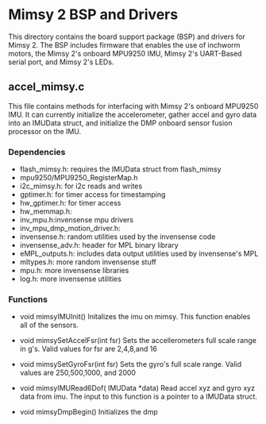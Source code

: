 # Mimsy 2 BSP and Drivers
This directory contains the board support package (BSP) and drivers for Mimsy 2. The BSP includes firmware that enables the use of inchworm motors, the Mimsy 2's onboard MPU9250 IMU, Mimsy 2's UART-Based serial port, and Mimsy 2's LEDs. 

## accel_mimsy.c
This file contains methods for interfacing with Mimsy 2's onboard MPU9250 IMU. It can currently initialize the accelerometer, gather accel and gyro data into an IMUData struct, and initialize the DMP onboard sensor fusion processor on the IMU. 

### Dependencies
* flash_mimsy.h: requires the IMUData struct from flash_mimsy
* mpu9250/MPU9250_RegisterMap.h
* i2c_mimsy.h: for i2c reads and writes
* gptimer.h: for timer access for timestamping
* hw_gptimer.h: for timer access
* hw_memmap.h: 
* inv_mpu.h:invensense mpu drivers
* inv_mpu_dmp_motion_driver.h:
* invensense.h: random utilities used by the invensense code
* invensense_adv.h: header for MPL binary library
* eMPL_outputs.h: includes data output utilities used by invensense's MPL
* mltypes.h: more random invensense stuff
* mpu.h: more invensense libraries
* log.h: more invensense utilities

### Functions 
* void mimsyIMUInit()
Initalizes the imu on mimsy. This function enables all of the sensors.

* void mimsySetAccelFsr(int fsr)
Sets the accellerometers full scale range in g's. Valid values for fsr are 2,4,8,and 16

* void mimsySetGyroFsr(int fsr)
Sets the gyro's full scale range. Valid values are 250,500,1000, and 2000

* void mimsyIMURead6Dof( IMUData *data)
Read accel xyz and gyro xyz data from imu. The input to this function is a pointer to a IMUData struct.

* void mimsyDmpBegin()
Initializes the dmp 
